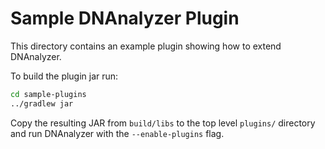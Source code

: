 # Sample DNAnalyzer Plugin

This directory contains an example plugin showing how to extend DNAnalyzer.

To build the plugin jar run:

```bash
cd sample-plugins
../gradlew jar
```

Copy the resulting JAR from `build/libs` to the top level `plugins/` directory
and run DNAnalyzer with the `--enable-plugins` flag.
